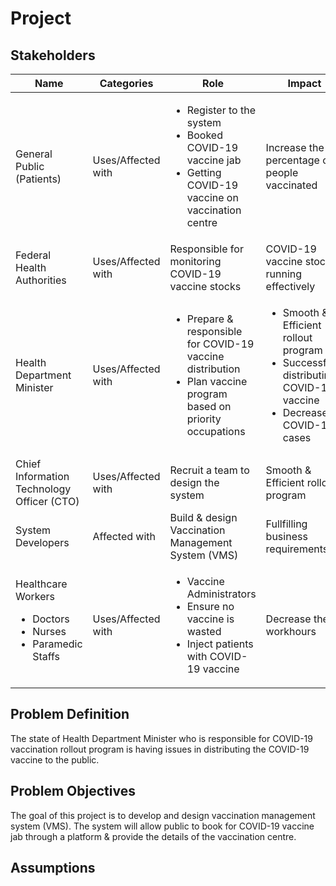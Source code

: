 # Project

## Stakeholders

| Name | Categories | Role | Impact |
| ---- | ---------- | ---- | ------ |
| General Public (Patients) | Uses/Affected with | <ul><li>Register to the system</li><li>Booked COVID-19 vaccine jab</li><li>Getting COVID-19 vaccine on vaccination centre</li></ul> | Increase the percentage of people vaccinated  |
| Federal Health Authorities | Uses/Affected with | Responsible for monitoring COVID-19 vaccine stocks | COVID-19 vaccine stock running effectively |
| Health Department Minister | Uses/Affected with | <ul><li>Prepare & responsible for COVID-19 vaccine distribution</li><li>Plan vaccine program based on priority occupations</li></ul>  | <ul><li>Smooth & Efficient rollout program</li><li>Successfully distributing COVID-19 vaccine</li><li>Decrease COVID-19 cases</li></ul> |
| Chief Information Technology Officer (CTO) | Uses/Affected with | Recruit a team to design the system | Smooth & Efficient rollout program |
| System Developers | Affected with | Build & design Vaccination Management System (VMS) | Fullfilling business requirements |
| Healthcare Workers <ul><li>Doctors</li><li>Nurses</li><li>Paramedic Staffs</li></ul> | Uses/Affected with | <ul><li>Vaccine Administrators</li><li>Ensure no vaccine is wasted</li><li>Inject patients with COVID-19 vaccine</li></ul> | Decrease the workhours |

## Problem Definition

The state of Health Department Minister who is responsible for COVID-19 vaccination rollout program is having issues in distributing the COVID-19 vaccine to the public.

## Problem Objectives

The goal of this project is to develop and design vaccination management system (VMS). The system will allow public to book for COVID-19 vaccine jab through a platform & provide the details of the vaccination centre. 

## Assumptions


